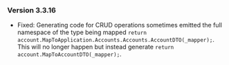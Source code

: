 ### Version 3.3.16

- Fixed: Generating code for CRUD operations sometimes emitted the full namespace of the type being mapped `return account.MapToApplication.Accounts.Accounts.AccountDTO(_mapper);`. This will no longer happen but instead generate `return account.MapToAccountDTO(_mapper);`.
